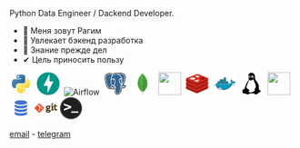 
Python Data Engineer / Dackend Developer.

- 👋 Меня зовут Рагим
- 👀 Увлекает бэкенд разработка
- 📕 Знание прежде дел
- ✔ Цель приносить пользу

<img src="https://github.com/devicons/devicon/blob/master/icons/python/python-original.svg" title="Python" alt="Python" width="40" height="40"/>&nbsp;
<img src="https://github.com/devicons/devicon/blob/master/icons/fastapi/fastapi-original.svg" title="Fastapi" alt="Fastapi" width="40" height="40"/>&nbsp;
<img src="https://github.com/plantuml-stdlib/gilbarbara-plantuml-sprites/blob/master/pngs/airflow.png" title="Airflow" alt="Airflow"/>&nbsp;
<img src="https://github.com/devicons/devicon/blob/master/icons/postgresql/postgresql-original.svg" title="" alt="" width="40" height="40"/>&nbsp;
<img src="https://github.com/devicons/devicon/blob/master/icons/mongodb/mongodb-original.svg" title="" alt="" width="40" height="40"/>&nbsp;
<img src="https://github.com/plantuml-stdlib/gilbarbara-plantuml-sprites/blob/master/pngs/elasticsearch.png" title="" alt="" width="40" height="40"/>&nbsp;
<img src="https://github.com/devicons/devicon/blob/master/icons/redis/redis-original.svg" title="" alt="" width="40" height="40"/>&nbsp;
<img src="https://github.com/devicons/devicon/blob/master/icons/docker/docker-original.svg" title="Docker" alt="docker compose up" width="40" height="40"/>&nbsp;
<img src="https://github.com/devicons/devicon/blob/master/icons/linux/linux-plain.svg" title="" alt="" width="40" height="40"/>&nbsp;
<img src="https://github.com/plantuml-stdlib/gilbarbara-plantuml-sprites/blob/master/pngs/hadoop.png" title="" alt="" width="40" height="40"/>&nbsp;
<img alt="SQL" width="40" src="https://raw.githubusercontent.com/github/explore/80688e429a7d4ef2fca1e82350fe8e3517d3494d/topics/sql/sql.png" />
<img alt="Git" width="40" src="https://raw.githubusercontent.com/github/explore/80688e429a7d4ef2fca1e82350fe8e3517d3494d/topics/git/git.png" />
<img alt="Bash" width="40" src="https://raw.githubusercontent.com/github/explore/80688e429a7d4ef2fca1e82350fe8e3517d3494d/topics/terminal/terminal.png" />


[email](mailto:mail@iragim.ru) - [telegram](https://t.me/abdurahim_dag)
